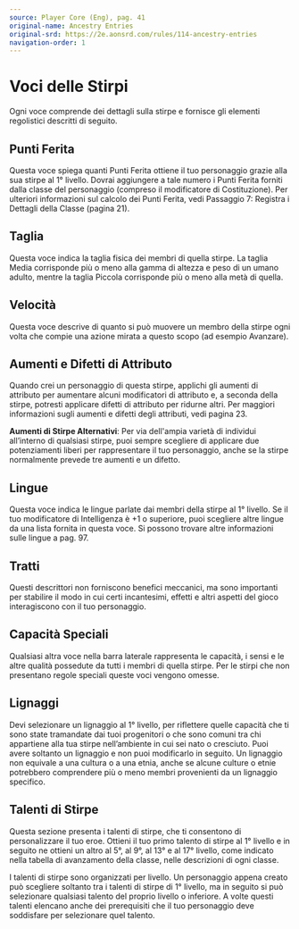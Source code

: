 ```yaml
---
source: Player Core (Eng), pag. 41
original-name: Ancestry Entries
original-srd: https://2e.aonsrd.com/rules/114-ancestry-entries
navigation-order: 1
---
```


# Voci delle Stirpi

Ogni voce comprende dei dettagli sulla stirpe e fornisce gli elementi
regolistici descritti di seguito.

## Punti Ferita

Questa voce spiega quanti Punti Ferita ottiene il tuo personaggio grazie alla
sua stirpe al 1° livello. Dovrai aggiungere a tale numero i Punti Ferita forniti
dalla classe del personaggio (compreso il modificatore di Costituzione). Per
ulteriori informazioni sul calcolo dei Punti Ferita, vedi Passaggio 7: Registra
i Dettagli della Classe (pagina 21).

## Taglia

Questa voce indica la taglia fisica dei membri di quella stirpe. La taglia Media
corrisponde più o meno alla gamma di altezza e peso di un umano adulto, mentre
la taglia Piccola corrisponde più o meno alla metà di quella.

## Velocità

Questa voce descrive di quanto si può muovere un membro della stirpe ogni volta
che compie una azione mirata a questo scopo (ad esempio Avanzare).

## Aumenti e Difetti di Attributo

Quando crei un personaggio di questa stirpe, applichi gli aumenti di attributo
per aumentare alcuni modificatori di attributo e, a seconda della stirpe,
potresti applicare difetti di attributo per ridurne altri. Per maggiori
informazioni sugli aumenti e difetti degli attributi, vedi pagina 23.

**Aumenti di Stirpe Alternativi**: Per via dell'ampia varietà di individui
all’interno di qualsiasi stirpe, puoi sempre scegliere di applicare due
potenziamenti liberi per rappresentare il tuo personaggio, anche se la stirpe
normalmente prevede tre aumenti e un difetto.

## Lingue

Questa voce indica le lingue parlate dai membri della stirpe al 1° livello. Se
il tuo modificatore di Intelligenza è +1 o superiore, puoi scegliere altre
lingue da una lista fornita in questa voce. Si possono trovare altre
informazioni sulle lingue a pag. 97.

## Tratti

Questi descrittori non forniscono benefici meccanici, ma sono importanti per
stabilire il modo in cui certi incantesimi, effetti e altri aspetti del gioco
interagiscono con il tuo personaggio.

## Capacità Speciali

Qualsiasi altra voce nella barra laterale rappresenta le capacità, i sensi e le
altre qualità possedute da tutti i membri di quella stirpe. Per le stirpi che
non presentano regole speciali queste voci vengono omesse.

## Lignaggi

Devi selezionare un lignaggio al 1° livello, per riflettere quelle capacità che
ti sono state tramandate dai tuoi progenitori o che sono comuni tra chi
appartiene alla tua stirpe nell’ambiente in cui sei nato o cresciuto. Puoi avere
soltanto un lignaggio e non puoi modificarlo in seguito. Un lignaggio non
equivale a una cultura o a una etnia, anche se alcune culture o etnie potrebbero
comprendere più o meno membri provenienti da un lignaggio specifico.

## Talenti di Stirpe

Questa sezione presenta i talenti di stirpe, che ti consentono di personalizzare
il tuo eroe. Ottieni il tuo primo talento di stirpe al 1° livello e in seguito
ne ottieni un altro al 5°, al 9°, al 13° e al 17° livello, come indicato nella
tabella di avanzamento della classe, nelle descrizioni di ogni classe.

I talenti di stirpe sono organizzati per livello. Un personaggio appena creato
può scegliere soltanto tra i talenti di stirpe di 1° livello, ma in seguito si
può selezionare qualsiasi talento del proprio livello o inferiore. A volte
questi talenti elencano anche dei prerequisiti che il tuo personaggio deve
soddisfare per selezionare quel talento.
